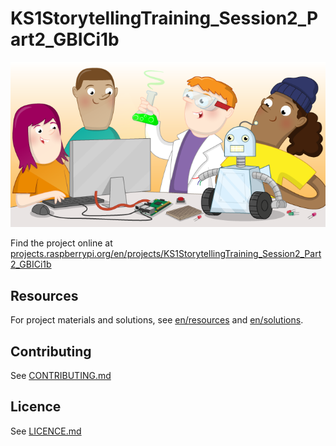 # KS1StorytellingTraining_Session2_Part2_GBICi1b

![KS1StorytellingTraining_Session2_Part2_GBICi1b](banner.png)

Find the project online at [projects.raspberrypi.org/en/projects/KS1StorytellingTraining_Session2_Part2_GBICi1b](https://projects.raspberrypi.org/en/projects/KS1StorytellingTraining_Session2_Part2_GBICi1b)

## Resources
For project materials and solutions, see [en/resources](https://github.com/raspberrypilearning/KS1StorytellingTraining_Session2_Part2_GBICi1b/tree/master/en/resources) and [en/solutions](https://github.com/raspberrypilearning/KS1StorytellingTraining_Session2_Part2_GBICi1b/tree/master/en/solutions).

## Contributing
See [CONTRIBUTING.md](CONTRIBUTING.md)

## Licence
 See [LICENCE.md](LICENCE.md)